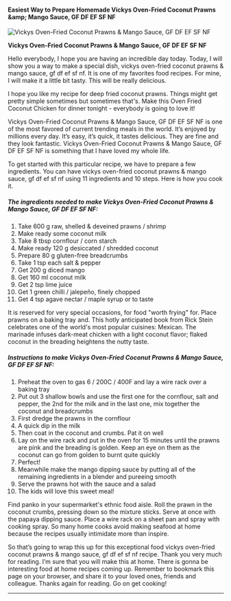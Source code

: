             

#### Easiest Way to Prepare Homemade Vickys Oven-Fried Coconut Prawns &amp;amp; Mango Sauce, GF DF EF SF NF

![Vickys Oven-Fried Coconut Prawns &amp; Mango Sauce, GF DF EF SF NF](https://img-global.cpcdn.com/recipes/2a83eb8451fa8e5c/751x532cq70/vickys-oven-fried-coconut-prawns-mango-sauce-gf-df-ef-sf-nf-recipe-main-photo.jpg)

**Vickys Oven-Fried Coconut Prawns &amp; Mango Sauce, GF DF EF SF NF**

Hello everybody, I hope you are having an incredible day today. Today, I will show you a way to make a special dish, vickys oven-fried coconut prawns & mango sauce, gf df ef sf nf. It is one of my favorites food recipes. For mine, I will make it a little bit tasty. This will be really delicious.

I hope you like my recipe for deep fried coconut prawns. Things might get pretty simple sometimes but sometimes that's. Make this Oven Fried Coconut Chicken for dinner tonight - everybody is going to love it!

Vickys Oven-Fried Coconut Prawns & Mango Sauce, GF DF EF SF NF is one of the most favored of current trending meals in the world. It’s enjoyed by millions every day. It’s easy, it’s quick, it tastes delicious. They are fine and they look fantastic. Vickys Oven-Fried Coconut Prawns & Mango Sauce, GF DF EF SF NF is something that I have loved my whole life.

To get started with this particular recipe, we have to prepare a few ingredients. You can have vickys oven-fried coconut prawns & mango sauce, gf df ef sf nf using 11 ingredients and 10 steps. Here is how you cook it.

##### The ingredients needed to make Vickys Oven-Fried Coconut Prawns & Mango Sauce, GF DF EF SF NF:

1.  Take 600 g raw, shelled & deveined prawns / shrimp
2.  Make ready some coconut milk
3.  Take 8 tbsp cornflour / corn starch
4.  Make ready 120 g desiccated / shredded coconut
5.  Prepare 80 g gluten-free breadcrumbs
6.  Take 1 tsp each salt & pepper
7.  Get 200 g diced mango
8.  Get 160 ml coconut milk
9.  Get 2 tsp lime juice
10.  Get 1 green chilli / jalepeño, finely chopped
11.  Get 4 tsp agave nectar / maple syrup or to taste

It is reserved for very special occasions, for food "worth frying" for. Place prawns on a baking tray and. This hotly anticipated book from Rick Stein celebrates one of the world's most popular cuisines: Mexican. The marinade infuses dark-meat chicken with a light coconut flavor; flaked coconut in the breading heightens the nutty taste.

##### Instructions to make Vickys Oven-Fried Coconut Prawns & Mango Sauce, GF DF EF SF NF:

1.  Preheat the oven to gas 6 / 200C / 400F and lay a wire rack over a baking tray
2.  Put out 3 shallow bowls and use the first one for the cornflour, salt and pepper, the 2nd for the milk and in the last one, mix together the coconut and breadcrumbs
3.  First dredge the prawns in the cornflour
4.  A quick dip in the milk
5.  Then coat in the coconut and crumbs. Pat it on well
6.  Lay on the wire rack and put in the oven for 15 minutes until the prawns are pink and the breading is golden. Keep an eye on them as the coconut can go from golden to burnt quite quickly
7.  Perfect!
8.  Meanwhile make the mango dipping sauce by putting all of the remaining ingredients in a blender and pureeing smooth
9.  Serve the prawns hot with the sauce and a salad
10.  The kids will love this sweet meal!

Find panko in your supermarket's ethnic food aisle. Roll the prawn in the coconut crumbs, pressing down so the mixture sticks. Serve at once with the papaya dipping sauce. Place a wire rack on a sheet pan and spray with cooking spray. So many home cooks avoid making seafood at home because the recipes usually intimidate more than inspire.

So that’s going to wrap this up for this exceptional food vickys oven-fried coconut prawns & mango sauce, gf df ef sf nf recipe. Thank you very much for reading. I’m sure that you will make this at home. There is gonna be interesting food at home recipes coming up. Remember to bookmark this page on your browser, and share it to your loved ones, friends and colleague. Thanks again for reading. Go on get cooking!

* * *